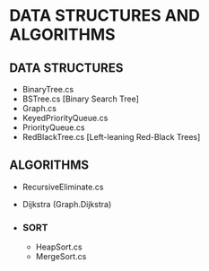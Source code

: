 # DATA STRUCTURES AND ALGORITHMS

## DATA STRUCTURES
* BinaryTree.cs
* BSTree.cs  [Binary Search Tree]
* Graph.cs
* KeyedPriorityQueue.cs
* PriorityQueue.cs
* RedBlackTree.cs  [Left-leaning Red-Black Trees]

## ALGORITHMS
* RecursiveEliminate.cs
* Dijkstra (Graph.Dijkstra)

* ### SORT
    * HeapSort.cs
    * MergeSort.cs
